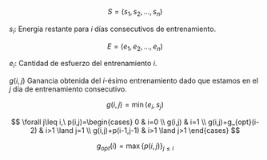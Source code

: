 $$
S = (s_{1},s_{2},\dots ,s_{n})
$$

$s_{i}$: Energía restante para $i$ días consecutivos de entrenamiento.

$$
E=(e_{1},e_{2},\dots ,e_{n})
$$

$e_{i}$: Cantidad de esfuerzo del entrenamiento $i$.

$g(i,j)$ Ganancia obtenida del $i$-ésimo entrenamiento dado que estamos en el $j$ día de entrenamiento consecutivo.

$$
g(i,j)=\min{(e_{i},s_{j})}
$$

$$
\forall j\leq i,\  p(i,j)=\begin{cases}
0 & i=0 \\
g(i,j) & i=1 \\
g(i,j)+g_{opt}(i-2) & i>1 \land j=1 \\
g(i,j)+p(i-1,j-1) & i>1 \land j>1
\end{cases}
$$

$$
g_{opt}(i)=\max{\left\{ p(i,j) \right\}_{j\leq i}}
$$

